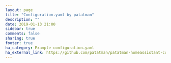 ```yaml
---
layout: page
title: "Configuration.yaml by patatman"
description: ""
date: 2019-01-13 21:00
sidebar: true
comments: false
sharing: true
footer: true
ha_category: Example configuration.yaml
ha_external_link: https://github.com/patatman/patatman-homeassistant-config
---
```

